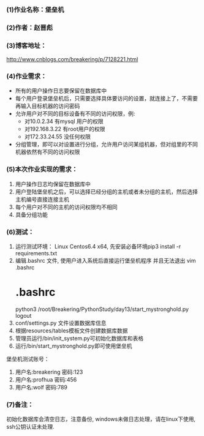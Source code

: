 ### (1)作业名称：堡垒机


### (2)作者：赵晋彪


### (3)博客地址：
   <http://www.cnblogs.com/breakering/p/7128221.html>


### (4)作业需求：

* 所有的用户操作日志要保留在数据库中
* 每个用户登录堡垒机后，只需要选择具体要访问的设置，就连接上了，不需要再输入目标机器的访问密码
* 允许用户对不同的目标设备有不同的访问权限，例:
    * 对10.0.2.34 有mysql 用户的权限
    * 对192.168.3.22 有root用户的权限
    * 对172.33.24.55 没任何权限
* 分组管理，即可以对设置进行分组，允许用户访问某组机器，但对组里的不同机器依然有不同的访问权限


### (5)本次作业实现的需求：

1. 用户操作日志均保留在数据库中
2. 用户登陆堡垒机之后，可以选择已经分组的主机或者未分组的主机，然后选择主机编号直接连接主机
3. 每个用户对不同的主机的访问权限均不相同
4. 具备分组功能


### (6)测试：
1) 运行测试环境： Linux Centos6.4 x64, 先安装必备环境pip3 install -r requirements.txt
2) 编辑.bashrc 文件, 使用户进入系统后直接运行堡垒机程序 并且无法退出
   vim .bashrc
   # .bashrc
   python3 /root/Breakering/PythonStudy/day13/start_mystronghold.py
   logout
3) conf/settings.py 文件设置数据库信息
4) 根据resources/tables模板文件创建数据库数据
5) 管理员运行/bin/init_system.py可初始化数据库和表格
6) 运行/bin/start_mystronghold.py即可使用堡垒机

堡垒机测试账号：
1. 用户名:breakering 密码:123
2. 用户名:profhua 密码:456
3. 用户名:wolf 密码:789


### (7)备注：
初始化数据库会清空日志，注意备份,
windows未做日志处理，请在linux下使用,
ssh公钥认证未处理.